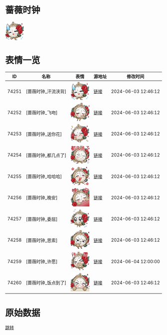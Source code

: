 # 蔷薇时钟

<img src="./cover.png" height="60" alt="cover" />

# 表情一览

|ID|名称|表情|源地址|修改时间|
|----|----|----|----|----|
|74251|[蔷薇时钟_汗流浃背]|<img src="./pic/074251_%5B蔷薇时钟_汗流浃背%5D.png" height="60" alt="汗流浃背"/>|[链接](https://i0.hdslb.com/bfs/emote/4f568956e5176ae3f06777bf732b2991eed2907d.png)|2024-06-03 12:46:12|
|74252|[蔷薇时钟_飞吻]|<img src="./pic/074252_%5B蔷薇时钟_飞吻%5D.png" height="60" alt="飞吻"/>|[链接](https://i0.hdslb.com/bfs/emote/668352019296ce6fe382fb417db29da0495339c1.png)|2024-06-03 12:46:12|
|74253|[蔷薇时钟_送你花]|<img src="./pic/074253_%5B蔷薇时钟_送你花%5D.png" height="60" alt="送你花"/>|[链接](https://i0.hdslb.com/bfs/emote/c3c8eb4f4fd97d8461fce57ab9c41159a5a1f0b1.png)|2024-06-03 12:46:12|
|74254|[蔷薇时钟_都几点了]|<img src="./pic/074254_%5B蔷薇时钟_都几点了%5D.png" height="60" alt="都几点了"/>|[链接](https://i0.hdslb.com/bfs/emote/67d9573d5b9a699090d272182ec8f73130588cb6.png)|2024-06-03 12:46:12|
|74255|[蔷薇时钟_哈哈哈]|<img src="./pic/074255_%5B蔷薇时钟_哈哈哈%5D.png" height="60" alt="哈哈哈"/>|[链接](https://i0.hdslb.com/bfs/emote/a1974e71844cc679f19c7e7e5c7a73ba31903ce2.png)|2024-06-03 12:46:12|
|74256|[蔷薇时钟_晚安]|<img src="./pic/074256_%5B蔷薇时钟_晚安%5D.png" height="60" alt="晚安"/>|[链接](https://i0.hdslb.com/bfs/emote/a8d5934f0e6caaf434c26f88f57e0420bdd6de67.png)|2024-06-03 12:46:12|
|74257|[蔷薇时钟_委屈]|<img src="./pic/074257_%5B蔷薇时钟_委屈%5D.png" height="60" alt="委屈"/>|[链接](https://i0.hdslb.com/bfs/emote/07363bd9f0bee2635b1213305ce7e313c4027814.png)|2024-06-03 12:46:12|
|74258|[蔷薇时钟_思索]|<img src="./pic/074258_%5B蔷薇时钟_思索%5D.png" height="60" alt="思索"/>|[链接](https://i0.hdslb.com/bfs/emote/620054578eb4d2ebe714ea7e816b28595c782f33.png)|2024-06-03 12:46:12|
|74259|[蔷薇时钟_许愿]|<img src="./pic/074259_%5B蔷薇时钟_许愿%5D.png" height="60" alt="许愿"/>|[链接](https://i0.hdslb.com/bfs/emote/2b5077f095b0dd46f4fa1edb5cffac788f6f76e4.png)|2024-06-04 12:00:00|
|74260|[蔷薇时钟_饭点到了]|<img src="./pic/074260_%5B蔷薇时钟_饭点到了%5D.png" height="60" alt="饭点到了"/>|[链接](https://i0.hdslb.com/bfs/emote/fda3c8e2333f623e9e057bd5dbdabcedcedbc6b9.png)|2024-06-03 12:46:12|

# 原始数据

[跳转](./raw.json)

